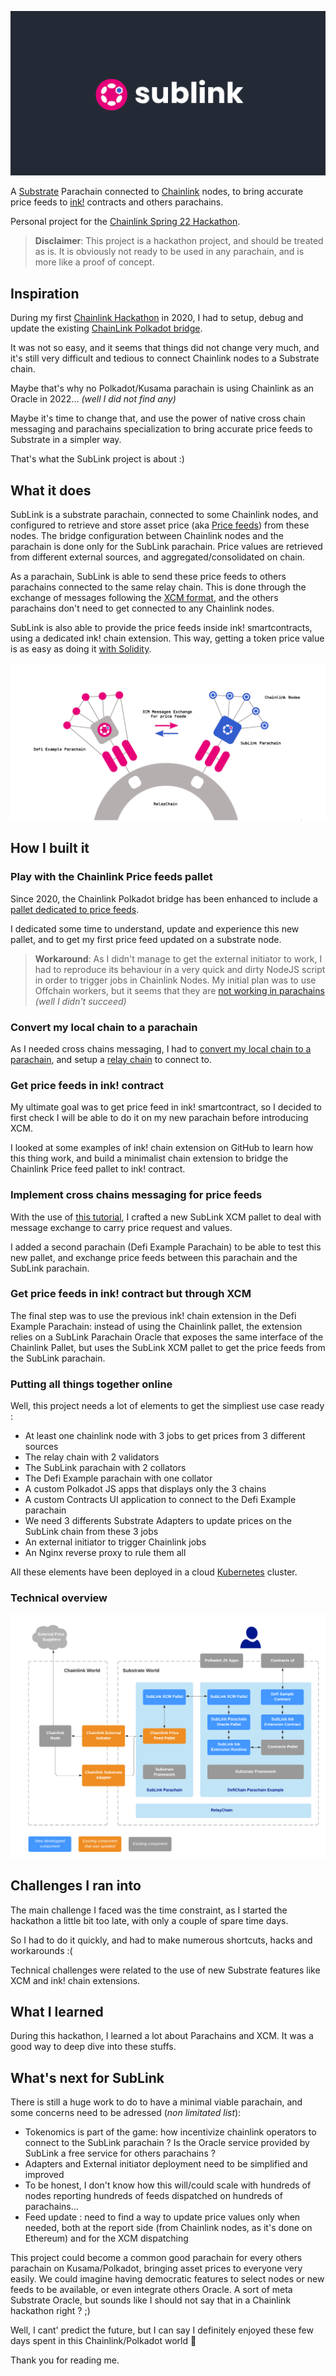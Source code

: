![](./images/sublink_text.png)

A [Substrate](https://substrate.io/) Parachain connected to [Chainlink](https://chain.link/) nodes, to bring accurate price feeds to [ink!](https://paritytech.github.io/ink-docs/) contracts and others parachains.

Personal project for the [Chainlink Spring 22 Hackathon](https://chain.link/hackathon).

> **Disclaimer**: This project is a hackathon project, and should be treated as is. It is obviously not ready to be used in any parachain, and is more like a proof of concept.
## Inspiration

During my first [Chainlink Hackathon](https://devpost.com/software/ki-dot-a-substrate-based-blockchain-to-help-micro-funding) in 2020, I had to setup, debug and update the existing [ChainLink Polkadot bridge](https://github.com/smartcontractkit/chainlink-polkadot).

It was not so easy, and it seems that things did not change very much, and it's still very difficult and tedious to connect Chainlink nodes to a Substrate chain.

Maybe that's why no Polkadot/Kusama parachain is using Chainlink as an Oracle in 2022... _(well I did not find any)_

Maybe it's time to change that, and use the power of native cross chain messaging and parachains specialization to bring accurate price feeds to Substrate in a simpler way.

That's what the SubLink project is about :)

## What it does

SubLink is a substrate parachain, connected to some Chainlink nodes, and configured to retrieve and store asset price (aka [Price feeds](https://docs.chain.link/docs/using-chainlink-reference-contracts/)) from these nodes. The bridge configuration between Chainlink nodes and the parachain is done only for the SubLink parachain. Price values are retrieved from different external sources, and aggregated/consolidated on chain.

As a parachain, SubLink is able to send these price feeds to others parachains connected to the same relay chain. This is done through the exchange of messages following the [XCM format](https://wiki.polkadot.network/docs/learn-crosschain), and the others parachains don't need to get connected to any Chainlink nodes.

SubLink is also able to provide the price feeds inside ink! smartcontracts, using a dedicated ink! chain extension. This way, getting a token price value is as easy as doing it [with Solidity](https://docs.chain.link/docs/get-the-latest-price/#solidity).

![](./images/sublink_parachain.png)

## How I built it

### Play with the Chainlink Price feeds pallet

Since 2020, the Chainlink Polkadot bridge has been enhanced to include a [pallet dedicated to price feeds](https://github.com/smartcontractkit/chainlink-polkadot/tree/master/pallet-chainlink-feed).

I dedicated some time to understand, update and experience this new pallet, and to get my first price feed updated on a substrate node.

> **Workaround**: As I didn't manage to get the external initiator to work, I had to reproduce its behaviour in a very quick and dirty NodeJS script in order to trigger jobs in Chainlink Nodes.
> My initial plan was to use Offchain workers, but it seems that they are [not working in parachains](https://substrate.stackexchange.com/questions/2597/offchain-workers-in-parachain) _(well I didn't succeed)_


### Convert my local chain to a parachain

As I needed cross chains messaging, I had to [convert my local chain to a parachain](https://docs.substrate.io/how-to-guides/v3/parachains/convert/), and setup a [relay chain](https://docs.substrate.io/tutorials/v3/cumulus/start-relay/) to connect to.

### Get price feeds in ink! contract

My ultimate goal was to get price feed in ink! smartcontract, so I decided to first check I will be able to do it on my new parachain before introducing XCM.

I looked at some examples of ink! chain extension on GitHub to learn how this thing work, and build a minimalist chain extension to bridge the Chainlink Price feed pallet to ink! contract.

### Implement cross chains messaging for price feeds

With the use of [this tutorial](https://medium.com/oak-blockchain/tutorial-polkadot-cross-chain-message-passing-xcmp-demo-with-ping-pallet-f53397158ab4), I crafted a new SubLink XCM pallet to deal with message exchange to carry price request and values.

I added a second parachain (Defi Example Parachain) to be able to test this new pallet, and exchange price feeds between this parachain and the SubLink parachain.

### Get price feeds in ink! contract but through XCM

The final step was to use the previous ink! chain extension in the Defi Example Parachain: instead of using the Chainlink pallet, the extension relies on a SubLink Parachain Oracle that exposes the same interface of the Chainlink Pallet, but uses the SubLink XCM pallet to get the price feeds from the SubLink parachain.

### Putting all things together online

Well, this project needs a lot of elements to get the simpliest use case ready :

- At least one chainlink node with 3 jobs to get prices from 3 different sources
- The relay chain with 2 validators
- The SubLink parachain with 2 collators
- The Defi Example parachain with one collator
- A custom Polkadot JS apps that displays only the 3 chains
- A custom Contracts UI application to connect to the Defi Example parachain
- We need 3 differents Substrate Adapters to update prices on the SubLink chain from these 3 jobs
- An external initiator to trigger Chainlink jobs
- An Nginx reverse proxy to rule them all
  
All these elements have been deployed in a cloud [Kubernetes](./k8s/) cluster.

### Technical overview

![](./images/SubLink%20Components.png)


## Challenges I ran into

The main challenge I faced was the time constraint, as I started the hackathon a little bit too late, with only a couple of spare time days.

So I had to do it quickly, and had to make numerous shortcuts, hacks and workarounds :(

Technical challenges were related to the use of new Substrate features like XCM and ink! chain extensions.

## What I learned

During this hackathon, I learned a lot about Parachains and XCM. It was a good way to deep dive into these stuffs.


## What's next for SubLink

There is still a huge work to do to have a minimal viable parachain, and some concerns need to be adressed (_non limitated list_):

- Tokenomics is part of the game: how incentivize chainlink operators to connect to the SubLink parachain ? Is the Oracle service provided by SubLink a free service for others parachains ?
- Adapters and External initiator deployment need to be simplified and improved
- To be honest, I don't know how this will/could scale with hundreds of nodes reporting hundreds of feeds dispatched on hundreds of parachains...
- Feed update : need to find a way to update price values only when needed, both at the report side (from Chainlink nodes, as it's done on Ethereum) and for the XCM dispatching

This project could become a common good parachain for every others parachain on Kusama/Polkadot, bringing asset prices to everyone very easily.
We could imagine having democratic features to select nodes or new feeds to be available, or even integrate others Oracle.
A sort of meta Substrate Oracle, but sounds like I should not say that in a Chainlink hackathon right ? ;)

Well, I cant' predict the future, but I can say I definitely enjoyed these few days spent in this Chainlink/Polkadot world :pray:

Thank you for reading me.
